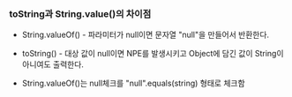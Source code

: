 ### toString과 String.value()의 차이점

- String.valueOf() - 파라미터가 null이면 문자열 "null"을 만들어서 반환한다.
- toString() - 대상 값이 null이면 NPE를 발생시키고 Object에 담긴 값이 String이 아니여도 출력한다.

- String.valueOf()는 null체크를 "null".equals(string) 형태로 체크함
